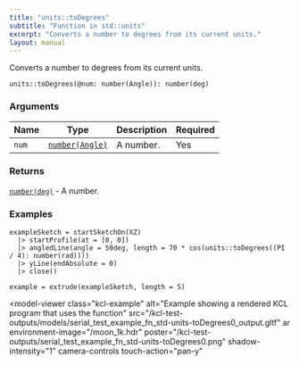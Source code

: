 ```yaml
---
title: "units::toDegrees"
subtitle: "Function in std::units"
excerpt: "Converts a number to degrees from its current units."
layout: manual
---
```


Converts a number to degrees from its current units.

```kcl
units::toDegrees(@num: number(Angle)): number(deg)
```



### Arguments

| Name | Type | Description | Required |
|----------|------|-------------|----------|
| `num` | [`number(Angle)`](/docs/kcl-std/types/std-types-number) | A number. | Yes |

### Returns

[`number(deg)`](/docs/kcl-std/types/std-types-number) - A number.


### Examples

```kcl
exampleSketch = startSketchOn(XZ)
  |> startProfile(at = [0, 0])
  |> angledLine(angle = 50deg, length = 70 * cos(units::toDegrees((PI / 4): number(rad))))
  |> yLine(endAbsolute = 0)
  |> close()

example = extrude(exampleSketch, length = 5)

```


<model-viewer
  class="kcl-example"
  alt="Example showing a rendered KCL program that uses the  function"
  src="/kcl-test-outputs/models/serial_test_example_fn_std-units-toDegrees0_output.gltf"
  ar
  environment-image="/moon_1k.hdr"
  poster="/kcl-test-outputs/serial_test_example_fn_std-units-toDegrees0.png"
  shadow-intensity="1"
  camera-controls
  touch-action="pan-y"
>
</model-viewer>


